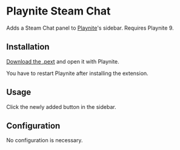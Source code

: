 # Playnite Steam Chat

Adds a Steam Chat panel to [Playnite](https://playnite.link/)'s sidebar. Requires Playnite 9.

## Installation

[Download the .pext](https://github.com/uwx/PlayniteSteamChat/releases) and open it with Playnite.

You have to restart Playnite after installing the extension.

## Usage

Click the newly added button in the sidebar.

## Configuration

No configuration is necessary.
